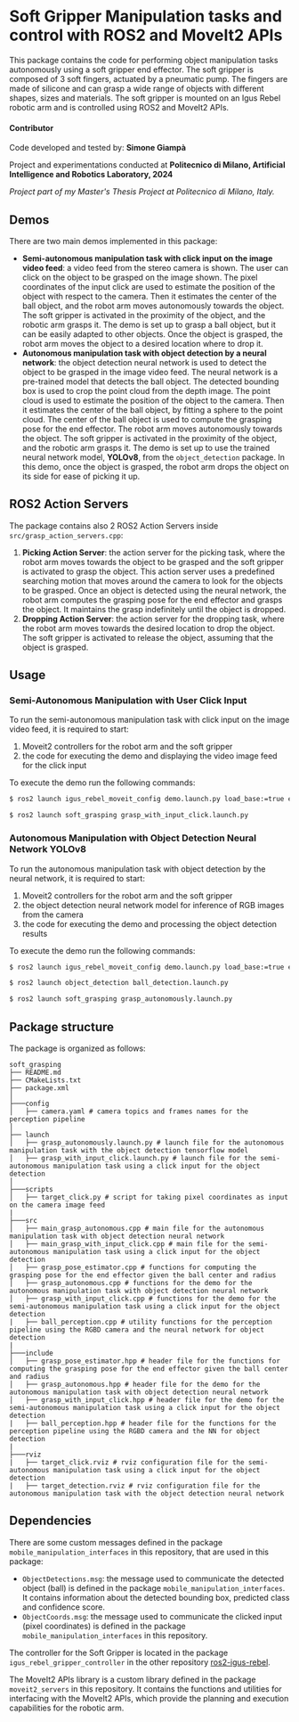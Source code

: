 # Soft Gripper Manipulation tasks and control with ROS2 and MoveIt2 APIs

This package contains the code for performing object manipulation tasks autonomously using a soft gripper end effector. 
The soft gripper is composed of 3 soft fingers, actuated by a pneumatic pump. The fingers are made of silicone 
and can grasp a wide range of objects with different shapes, sizes and materials.
The soft gripper is mounted on an Igus Rebel robotic arm and is controlled using ROS2 and MoveIt2 APIs.

#### Contributor
Code developed and tested by: __Simone Giampà__

Project and experimentations conducted at __Politecnico di Milano, Artificial Intelligence and Robotics Laboratory, 2024__

_Project part of my Master's Thesis Project at Politecnico di Milano, Italy._

## Demos

There are two main demos implemented in this package:
- **Semi-autonomous manipulation task with click input on the image video feed**: a video feed from the stereo camera is shown.
  The user can click on the object to be grasped on the image shown. The pixel coordinates of the input click are used to estimate the
  position of the object with respect to the camera. Then it estimates the center of the ball object, and the robot arm moves autonomously
  towards the object. The soft gripper is activated in the proximity of the object, and the robotic arm grasps it. The demo is set up
  to grasp a ball object, but it can be easily adapted to other objects. Once the object is grasped, the robot arm moves the object to a
  desired location where to drop it.
- **Autonomous manipulation task with object detection by a neural network**: the object detection neural network is used to detect the
  object to be grasped in the image video feed. The neural network is a pre-trained model that detects the ball object. The detected
  bounding box is used to crop the point cloud from the depth image. The point cloud is used to estimate the position of the object 
  to the camera. Then it estimates the center of the ball object, by fitting a sphere to the point cloud. The center of the
  ball object is used to compute the grasping pose for the end effector. The robot arm moves autonomously towards the object.
  The soft gripper is activated in the proximity of the object, and the robotic arm grasps it. The demo is set up to use the trained neural
  network model, **YOLOv8**, from the `object_detection` package. In this demo, once the object is grasped, the robot arm drops the object
  on its side for ease of picking it up.

## ROS2 Action Servers

The package contains also 2 ROS2 Action Servers inside `src/grasp_action_servers.cpp`:
1. **Picking Action Server**: the action server for the picking task, where the robot arm moves towards the object to be grasped and
   the soft gripper is activated to grasp the object. This action server uses a predefined searching motion that moves around the camera
   to look for the objects to be grasped. Once an object is detected using the neural network, the robot arm computes the grasping pose
   for the end effector and grasps the object. It maintains the grasp indefinitely until the object is dropped.
2. **Dropping Action Server**: the action server for the dropping task, where the robot arm moves towards the desired location to drop the
    object. The soft gripper is activated to release the object, assuming that the object is grasped.

## Usage

### Semi-Autonomous Manipulation with User Click Input

To run the semi-autonomous manipulation task with click input on the image video feed, it is required to start:
1. Moveit2 controllers for the robot arm and the soft gripper
2. the code for executing the demo and displaying the video image feed for the click input

To execute the demo run the following commands:
```bash
$ ros2 launch igus_rebel_moveit_config demo.launch.py load_base:=true end_effector:=soft_gripper camera:=realsense mount:=mount_v2

$ ros2 launch soft_grasping grasp_with_input_click.launch.py
```

### Autonomous Manipulation with Object Detection Neural Network YOLOv8
To run the autonomous manipulation task with object detection by the neural network, it is required to start:
1. Moveit2 controllers for the robot arm and the soft gripper
2. the object detection neural network model for inference of RGB images from the camera
3. the code for executing the demo and processing the object detection results

To execute the demo run the following commands:
```bash
$ ros2 launch igus_rebel_moveit_config demo.launch.py load_base:=true end_effector:=soft_gripper camera:=realsense mount:=mount_v2

$ ros2 launch object_detection ball_detection.launch.py

$ ros2 launch soft_grasping grasp_autonomously.launch.py
```

## Package structure

The package is organized as follows:
```
soft_grasping
├── README.md
├── CMakeLists.txt
├── package.xml
│
├───config
│   ├── camera.yaml # camera topics and frames names for the perception pipeline
│
├── launch
│   ├── grasp_autonomously.launch.py # launch file for the autonomous manipulation task with the object detection tensorflow model
│   ├── grasp_with_input_click.launch.py # launch file for the semi-autonomous manipulation task using a click input for the object detection
│
├───scripts
│   ├── target_click.py # script for taking pixel coordinates as input on the camera image feed
|
├───src
│   ├── main_grasp_autonomous.cpp # main file for the autonomous manipulation task with object detection neural network
│   ├── main_grasp_with_input_click.cpp # main file for the semi-autonomous manipulation task using a click input for the object detection
│   ├── grasp_pose_estimator.cpp # functions for computing the grasping pose for the end effector given the ball center and radius
│   ├── grasp_autonomous.cpp # functions for the demo for the autonomous manipulation task with object detection neural network
│   ├── grasp_with_input_click.cpp # functions for the demo for the semi-autonomous manipulation task using a click input for the object detection
|   ├── ball_perception.cpp # utility functions for the perception pipeline using the RGBD camera and the neural network for object detection
|
├───include
│   ├── grasp_pose_estimator.hpp # header file for the functions for computing the grasping pose for the end effector given the ball center and radius
│   ├── grasp_autonomous.hpp # header file for the demo for the autonomous manipulation task with object detection neural network
│   ├── grasp_with_input_click.hpp # header file for the demo for the semi-autonomous manipulation task using a click input for the object detection
|   ├── ball_perception.hpp # header file for the functions for the perception pipeline using the RGBD camera and the NN for object detection
|
├───rviz
|   ├── target_click.rviz # rviz configuration file for the semi-autonomous manipulation task using a click input for the object detection
|   ├── target_detection.rviz # rviz configuration file for the autonomous manipulation task with the object detection neural network
```
 
## Dependencies

There are some custom messages defined in the package `mobile_manipulation_interfaces` in this repository, that are used in this package:
- `ObjectDetections.msg`: the message used to communicate the detected object (ball) is defined in the package `mobile_manipulation_interfaces`.
  It contains information about the detected bounding box, predicted class and confidence score.
- `ObjectCoords.msg`: the message used to communicate the clicked input (pixel coordinates) is defined in the package `mobile_manipulation_interfaces` 
in this repository.

The controller for the Soft Gripper is located in the package `igus_rebel_gripper_controller` in the other repository
[ros2-igus-rebel](https://github.com/AIRLab-POLIMI/ros2-igus-rebel).

The MoveIt2 APIs library is a custom library defined in the package `moveit2_servers` in this repository. It contains the
functions and utilities for interfacing with the MoveIt2 APIs, which provide the planning and execution capabilities for the
robotic arm.

